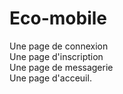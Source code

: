 # Eco-mobile
Une page de connexion  
Une page d'inscription  
Une page de messagerie  
Une page d'acceuil.
